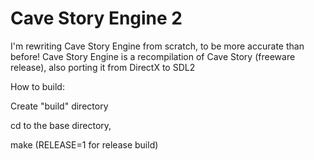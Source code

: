 # Cave Story Engine 2
I'm rewriting Cave Story Engine from scratch, to be more accurate than before!
Cave Story Engine is a recompilation of Cave Story (freeware release), also porting it from DirectX to SDL2

How to build:

Create "build" directory

cd to the base directory,

make (RELEASE=1 for release build)
